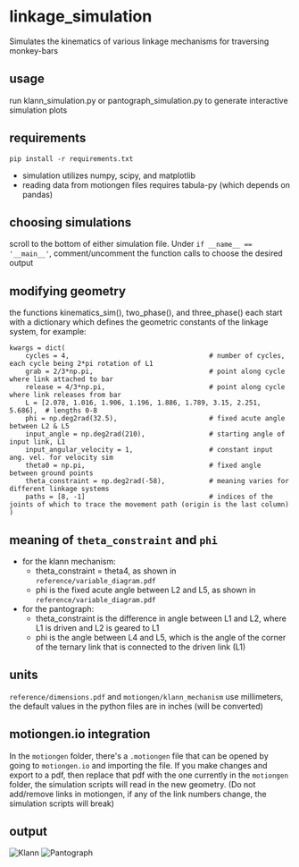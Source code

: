 # linkage_simulation
Simulates the kinematics of various linkage mechanisms for traversing monkey-bars

## usage
run klann_simulation.py or pantograph_simulation.py to generate interactive simulation plots

## requirements
`pip install -r requirements.txt`

- simulation utilizes numpy, scipy, and matplotlib
- reading data from motiongen files requires tabula-py (which depends on pandas)

## choosing simulations
scroll to the bottom of either simulation file. Under `if __name__ == '__main__'`, comment/uncomment the function calls to choose the desired output

## modifying geometry
the functions kinematics_sim(), two_phase(), and three_phase() each start with a dictionary which defines the geometric constants of the linkage system, for example:

```
kwargs = dict(
    cycles = 4,                                   # number of cycles, each cycle being 2*pi rotation of L1
    grab = 2/3*np.pi,                             # point along cycle where link attached to bar
    release = 4/3*np.pi,                          # point along cycle where link releases from bar
    L = [2.078, 1.016, 1.906, 1.196, 1.886, 1.789, 3.15, 2.251, 5.686],  # lengths 0-8
    phi = np.deg2rad(32.5),                       # fixed acute angle between L2 & L5
    input_angle = np.deg2rad(210),                # starting angle of input link, L1
    input_angular_velocity = 1,                   # constant input ang. vel. for velocity sim
    theta0 = np.pi,                               # fixed angle between ground points
    theta_constraint = np.deg2rad(-58),           # meaning varies for different linkage systems
    paths = [8, -1]                               # indices of the joints of which to trace the movement path (origin is the last column)
)
``` 

## meaning of `theta_constraint` and `phi`
- for the klann mechanism:
    - theta_constraint = theta4, as shown in `reference/variable_diagram.pdf`
    - phi is the fixed acute angle between L2 and L5, as shown in `reference/variable_diagram.pdf`
- for the pantograph:
    - theta_constraint is the difference in angle between L1 and L2, where L1 is driven and L2 is geared to L1
    - phi is the angle between L4 and L5, which is the angle of the corner of the ternary link that is connected to the driven link (L1)


## units
`reference/dimensions.pdf` and `motiongen/klann_mechanism` use millimeters, the default values in the python files are in inches (will be converted)

## motiongen.io integration
In the `motiongen` folder, there's a `.motiongen` file that can be opened by going to `motiongen.io` and importing the file. If you make changes and export to a pdf, then replace that pdf with the one currently in the `motiongen` folder, the simulation scripts will read in the new geometry. (Do not add/remove links in motiongen, if any of the link numbers change, the simulation scripts will break)

## output
![Klann](animations/klann.gif)
![Pantograph](animations/pantograph.gif)